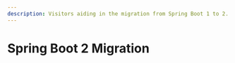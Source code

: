 ```yaml
---
description: Visitors aiding in the migration from Spring Boot 1 to 2.
---
```


# Spring Boot 2 Migration

